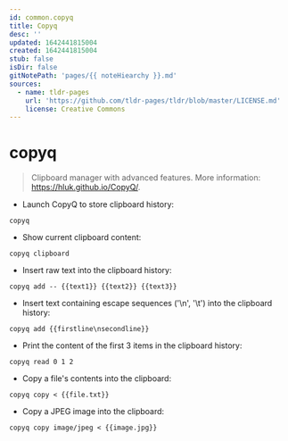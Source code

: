 ```yaml
---
id: common.copyq
title: Copyq
desc: ''
updated: 1642441815004
created: 1642441815004
stub: false
isDir: false
gitNotePath: 'pages/{{ noteHiearchy }}.md'
sources:
  - name: tldr-pages
    url: 'https://github.com/tldr-pages/tldr/blob/master/LICENSE.md'
    license: Creative Commons
---
```

# copyq

> Clipboard manager with advanced features.
> More information: <https://hluk.github.io/CopyQ/>.

- Launch CopyQ to store clipboard history:

`copyq`

- Show current clipboard content:

`copyq clipboard`

- Insert raw text into the clipboard history:

`copyq add -- {{text1}} {{text2}} {{text3}}`

- Insert text containing escape sequences ('\\n', '\\t') into the clipboard history:

`copyq add {{firstline\nsecondline}}`

- Print the content of the first 3 items in the clipboard history:

`copyq read 0 1 2`

- Copy a file's contents into the clipboard:

`copyq copy < {{file.txt}}`

- Copy a JPEG image into the clipboard:

`copyq copy image/jpeg < {{image.jpg}}`

